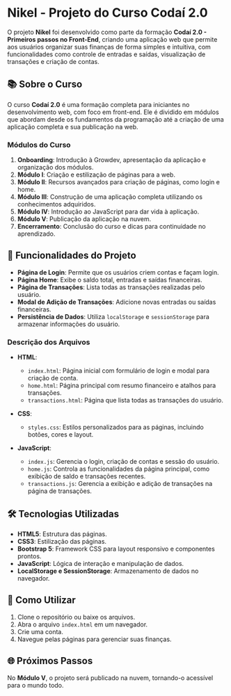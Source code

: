 # Nikel - Projeto do Curso Codaí 2.0

O projeto **Nikel** foi desenvolvido como parte da formação **Codaí 2.0 - Primeiros passos no Front-End**, criando uma aplicação web que permite aos usuários organizar suas finanças de forma simples e intuitiva, com funcionalidades como controle de entradas e saídas, visualização de transações e criação de contas.

## 📚 Sobre o Curso

O curso **Codaí 2.0** é uma formação completa para iniciantes no desenvolvimento web, com foco em front-end. Ele é dividido em módulos que abordam desde os fundamentos da programação até a criação de uma aplicação completa e sua publicação na web.

### Módulos do Curso

1. **Onboarding**: Introdução à Growdev, apresentação da aplicação e organização dos módulos.
2. **Módulo I**: Criação e estilização de páginas para a web.
3. **Módulo II**: Recursos avançados para criação de páginas, como login e home.
4. **Módulo III**: Construção de uma aplicação completa utilizando os conhecimentos adquiridos.
5. **Módulo IV**: Introdução ao JavaScript para dar vida à aplicação.
6. **Módulo V**: Publicação da aplicação na nuvem.
7. **Encerramento**: Conclusão do curso e dicas para continuidade no aprendizado.

## 🚀 Funcionalidades do Projeto

- **Página de Login**: Permite que os usuários criem contas e façam login.
- **Página Home**: Exibe o saldo total, entradas e saídas financeiras.
- **Página de Transações**: Lista todas as transações realizadas pelo usuário.
- **Modal de Adição de Transações**: Adicione novas entradas ou saídas financeiras.
- **Persistência de Dados**: Utiliza `localStorage` e `sessionStorage` para armazenar informações do usuário.

### Descrição dos Arquivos

- **HTML**:
  - `index.html`: Página inicial com formulário de login e modal para criação de conta.
  - `home.html`: Página principal com resumo financeiro e atalhos para transações.
  - `transactions.html`: Página que lista todas as transações do usuário.

- **CSS**:
  - `styles.css`: Estilos personalizados para as páginas, incluindo botões, cores e layout.

- **JavaScript**:
  - `index.js`: Gerencia o login, criação de contas e sessão do usuário.
  - `home.js`: Controla as funcionalidades da página principal, como exibição de saldo e transações recentes.
  - `transactions.js`: Gerencia a exibição e adição de transações na página de transações.

## 🛠 Tecnologias Utilizadas

- **HTML5**: Estrutura das páginas.
- **CSS3**: Estilização das páginas.
- **Bootstrap 5**: Framework CSS para layout responsivo e componentes prontos.
- **JavaScript**: Lógica de interação e manipulação de dados.
- **LocalStorage e SessionStorage**: Armazenamento de dados no navegador.

## 📖 Como Utilizar

1. Clone o repositório ou baixe os arquivos.
2. Abra o arquivo `index.html` em um navegador.
3. Crie uma conta.
4. Navegue pelas páginas para gerenciar suas finanças.

## 🌐 Próximos Passos

No **Módulo V**, o projeto será publicado na nuvem, tornando-o acessível para o mundo todo. 

